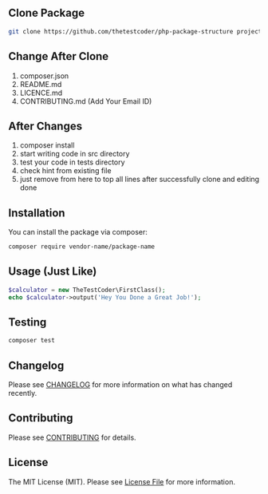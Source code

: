 ## Clone Package

```bash
git clone https://github.com/thetestcoder/php-package-structure project-name
```

## Change After Clone

1. composer.json
2. README.md
3. LICENCE.md
4. CONTRIBUTING.md (Add Your Email ID)

## After Changes

1. composer install
2. start writing code in src directory
3. test your code in tests directory
4. check hint from existing file
5. just remove from here to top all lines after successfully clone and editing done

## Installation

You can install the package via composer:

```bash
composer require vendor-name/package-name
```

## Usage (Just Like)

```php
$calculator = new TheTestCoder\FirstClass();
echo $calculator->output('Hey You Done a Great Job!');
```

## Testing

```bash
composer test
```

## Changelog

Please see [CHANGELOG](CHANGELOG.md) for more information on what has changed recently.

## Contributing

Please see [CONTRIBUTING](.github/CONTRIBUTING.md) for details.

## License

The MIT License (MIT). Please see [License File](LICENSE.md) for more information.
